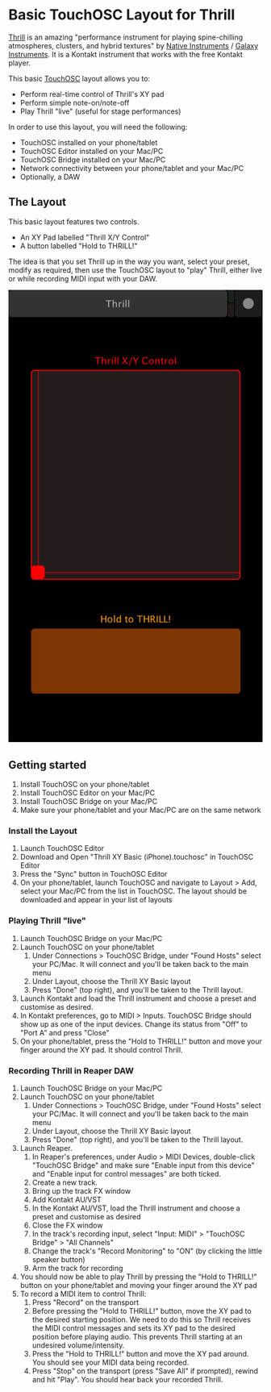 # Basic TouchOSC Layout for Thrill

[Thrill](http://www.galaxy-instruments.com/thrill.html) is an amazing "performance instrument for playing spine-chilling atmospheres, clusters, and hybrid textures" by [Native Instruments](https://www.native-instruments.com/en/products/komplete/cinematic/thrill/) / [Galaxy Instruments](http://www.galaxy-instruments.com/thrill.html). It is a Kontakt instrument that works with the free Kontakt player.

This basic [TouchOSC](https://hexler.net/software/touchosc) layout allows you to:
* Perform real-time control of Thrill's XY pad
* Perform simple note-on/note-off
* Play Thrill "live" (useful for stage performances)

In order to use this layout, you will need the following:
* TouchOSC installed on your phone/tablet
* TouchOSC Editor installed on your Mac/PC
* TouchOSC Bridge installed on your Mac/PC
* Network connectivity between your phone/tablet and your Mac/PC
* Optionally, a DAW



## The Layout
This basic layout features two controls.
* An XY Pad labelled "Thrill X/Y Control"
* A button labelled "Hold to THRILL!"

The idea is that you set Thrill up in the way you want, select your preset, modify as required, then use the TouchOSC layout to "play" Thrill, either live or while recording MIDI input with your DAW.

![Thrill XY Basic (iPhone) Layout Image](<https://github.com/mikenye/TouchOSC-Layouts/raw/master/Thrill%20(Basic)/img/Layout.png>)



## Getting started
1. Install TouchOSC on your phone/tablet
1. Install TouchOSC Editor on your Mac/PC
1. Install TouchOSC Bridge on your Mac/PC
1. Make sure your phone/tablet and your Mac/PC are on the same network


### Install the Layout
1. Launch TouchOSC Editor
1. Download and Open "Thrill XY Basic (iPhone).touchosc" in TouchOSC Editor
1. Press the "Sync" button in TouchOSC Editor
1. On your phone/tablet, launch TouchOSC and navigate to Layout > Add, select your Mac/PC from the list in TouchOSC. The layout should be downloaded and appear in your list of layouts


### Playing Thrill "live"
1. Launch TouchOSC Bridge on your Mac/PC
1. Launch TouchOSC on your phone/tablet
    1. Under Connections > TouchOSC Bridge, under "Found Hosts" select your PC/Mac. It will connect and you'll be taken back to the main menu
    1. Under Layout, choose the Thrill XY Basic layout
    1. Press "Done" (top right), and you'll be taken to the Thrill layout.
1. Launch Kontakt and load the Thrill instrument and choose a preset and customise as desired.
1. In Kontakt preferences, go to MIDI > Inputs. TouchOSC Bridge should show up as one of the input devices. Change its status from "Off" to "Port A" and press "Close"
1. On your phone/tablet, press the "Hold to THRILL!" button and move your finger around the XY pad. It should control Thrill.


### Recording Thrill in Reaper DAW
1. Launch TouchOSC Bridge on your Mac/PC
1. Launch TouchOSC on your phone/tablet
    1. Under Connections > TouchOSC Bridge, under "Found Hosts" select your PC/Mac. It will connect and you'll be taken back to the main menu
    1. Under Layout, choose the Thrill XY Basic layout
    1. Press "Done" (top right), and you'll be taken to the Thrill layout.
1. Launch Reaper.
    1. In Reaper's preferences, under Audio > MIDI Devices, double-click "TouchOSC Bridge" and make sure "Enable input from this device" and "Enable input for control messages" are both ticked.
    1. Create a new track.
    1. Bring up the track FX window
     1. Add Kontakt AU/VST
      1. In the Kontakt AU/VST, load the Thrill instrument and choose a preset and customise as desired
      1. Close the FX window
    1. In the track's recording input, select "Input: MIDI" > "TouchOSC Bridge" > "All Channels"
    1. Change the track's "Record Monitoring" to "ON" (by clicking the little speaker button)
    1. Arm the track for recording
1. You should now be able to play Thrill by pressing the "Hold to THRILL!" button on your phone/tablet and moving your finger around the XY pad
1. To record a MIDI item to control Thrill:
    1. Press "Record" on the transport
    1. Before pressing the "Hold to THRILL!" button, move the XY pad to the desired starting position. We need to do this so Thrill receives the MIDI control messages and sets its XY pad to the desired position before playing audio. This prevents Thrill starting at an undesired volume/intensity.
    1. Press the "Hold to THRILL!" button and move the XY pad around. You should see your MIDI data being recorded.
    1. Press "Stop" on the transport (press "Save All" if prompted), rewind and hit "Play". You should hear back your recorded Thrill.
